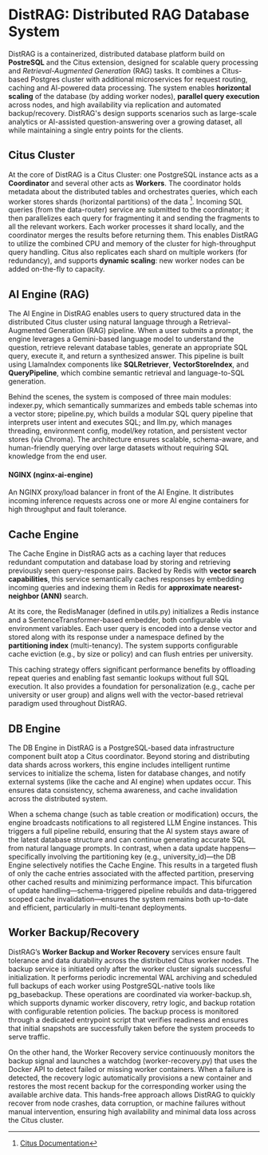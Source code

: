 # DistRAG: Distributed RAG Database System

DistRAG is a containerized, distributed database platform build on **PostreSQL** and the Citus extension, designed for scalable query processing and *Retrieval-Augmented Generation* (RAG) tasks. It combines a Citus-based Postgres cluster with additional microservices for request routing, caching and AI-powered data processing. The system enables **horizontal scaling** of the database (by adding worker nodes), **parallel query execution** across nodes, and high availability via replication and automated backup/recovery. DistRAG's design supports scenarios such as large-scale analytics or AI-assisted question-answering over a growing dataset, all while maintaining a single entry points for the clients.

## Citus Cluster

At the core of DistRAG is a Citus Cluster: one PostgreSQL instance acts as a **Coordinator** and several other acts as **Workers**. The coordinator holds metadata about the distributed tables and orchestrates queries, which each worker stores shards (horizontal partitions) of the data [^1]. Incoming SQL queries (from the data-router) service are submitted to the coordinator; it then parallelizes each query for fragmenting it and sending the fragments to all the relevant workers. Each worker processes it shard locally, and the coordinator merges the results before returning them. This enables DistRAG to utilize the combined CPU and memory of the cluster for high-throughput query handling. Citus also replicates each shard on multiple workers (for redundancy), and supports **dynamic scaling**: new worker nodes can be added on-the-fly to capacity.

## AI Engine (RAG)

The AI Engine in DistRAG enables users to query structured data in the distributed Citus cluster using natural language through a Retrieval-Augmented Generation (RAG) pipeline. When a user submits a prompt, the engine leverages a Gemini-based language model to understand the question, retrieve relevant database tables, generate an appropriate SQL query, execute it, and return a synthesized answer. This pipeline is built using LlamaIndex components like **SQLRetriever**, **VectorStoreIndex**, and **QueryPipeline**, which combine semantic retrieval and language-to-SQL generation.

Behind the scenes, the system is composed of three main modules: indexer.py, which semantically summarizes and embeds table schemas into a vector store; pipeline.py, which builds a modular SQL query pipeline that interprets user intent and executes SQL; and llm.py, which manages threading, environment config, model/key rotation, and persistent vector stores (via Chroma). The architecture ensures scalable, schema-aware, and human-friendly querying over large datasets without requiring SQL knowledge from the end user.

#### NGINX (nginx-ai-engine) 
An NGINX proxy/load balancer in front of the AI Engine. It distributes incoming inference requests across one or more AI engine containers for high throughput and fault tolerance.

## Cache Engine

The Cache Engine in DistRAG acts as a caching layer that reduces redundant computation and database load by storing and retrieving previously seen query-response pairs. Backed by Redis with **vector search capabilities**, this service semantically caches responses by embedding incoming queries and indexing them in Redis for **approximate nearest-neighbor (ANN)** search.

At its core, the RedisManager (defined in utils.py) initializes a Redis instance and a SentenceTransformer-based embedder, both configurable via environment variables. Each user query is encoded into a dense vector and stored along with its response under a namespace defined by the **partitioning index** (multi-tenancy). The system supports configurable cache eviction (e.g., by size or policy) and can flush entries per university.

This caching strategy offers significant performance benefits by offloading repeat queries and enabling fast semantic lookups without full SQL execution. It also provides a foundation for personalization (e.g., cache per university or user group) and aligns well with the vector-based retrieval paradigm used throughout DistRAG.

## DB Engine

The DB Engine in DistRAG is a PostgreSQL-based data infrastructure component built atop a Citus coordinator. Beyond storing and distributing data shards across workers, this engine includes intelligent runtime services to initialize the schema, listen for database changes, and notify external systems (like the cache and AI engine) when updates occur. This ensures data consistency, schema awareness, and cache invalidation across the distributed system.

When a schema change (such as table creation or modification) occurs, the engine broadcasts notifications to all registered LLM Engine instances. This triggers a full pipeline rebuild, ensuring that the AI system stays aware of the latest database structure and can continue generating accurate SQL from natural language prompts. In contrast, when a data update happens—specifically involving the partitioning key (e.g., university_id)—the DB Engine selectively notifies the Cache Engine. This results in a targeted flush of only the cache entries associated with the affected partition, preserving other cached results and minimizing performance impact. This bifurcation of update handling—schema-triggered pipeline rebuilds and data-triggered scoped cache invalidation—ensures the system remains both up-to-date and efficient, particularly in multi-tenant deployments.

## Worker Backup/Recovery

DistRAG’s **Worker Backup and Worker Recovery** services ensure fault tolerance and data durability across the distributed Citus worker nodes. The backup service is initiated only after the worker cluster signals successful initialization. It performs periodic incremental WAL archiving and scheduled full backups of each worker using PostgreSQL-native tools like pg_basebackup. These operations are coordinated via worker-backup.sh, which supports dynamic worker discovery, retry logic, and backup rotation with configurable retention policies. The backup process is monitored through a dedicated entrypoint script that verifies readiness and ensures that initial snapshots are successfully taken before the system proceeds to serve traffic.

On the other hand, the Worker Recovery service continuously monitors the backup signal and launches a watchdog (worker-recovery.py) that uses the Docker API to detect failed or missing worker containers. When a failure is detected, the recovery logic automatically provisions a new container and restores the most recent backup for the corresponding worker using the available archive data. This hands-free approach allows DistRAG to quickly recover from node crashes, data corruption, or machine failures without manual intervention, ensuring high availability and minimal data loss across the Citus cluster.

[^1]: [Citus Documentation](https://docs.citusdata.com/en/v7.0/aboutcitus/introduction_to_citus.html#:~:text=Coordinator%20%2F%20Worker%20Nodes%C2%B6)

